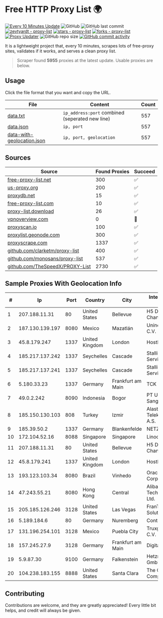 
# Free HTTP Proxy List 🌍

[![Every 10 Minutes Update](https://github.com/mertguvencli/http-proxy-list/actions/workflows/main.yml/badge.svg?branch=main)](https://github.com/mertguvencli/http-proxy-list/actions/workflows/main.yml)
![GitHub](https://img.shields.io/github/license/mertguvencli/http-proxy-list)
![GitHub last commit](https://img.shields.io/github/last-commit/mertguvencli/http-proxy-list)
[![zevtyardt - proxy-list](https://img.shields.io/static/v1?label=zevtyardt&message=proxy-list&color=blue&logo=github)](https://github.com/zevtyardt/proxy-list "Go to GitHub repo")
[![stars - proxy-list](https://img.shields.io/github/stars/zevtyardt/proxy-list?style=social)](https://github.com/zevtyardt/proxy-list)
[![forks - proxy-list](https://img.shields.io/github/forks/zevtyardt/proxy-list?style=social)](https://github.com/zevtyardt/proxy-list)
[![Proxy Updater](https://github.com/zevtyardt/proxy-list/workflows/Proxy%20Updater/badge.svg)](https://github.com/zevtyardt/proxy-list/actions?query=workflow:"Proxy+Updater")
![GitHub repo size](https://img.shields.io/github/repo-size/zevtyardt/proxy-list)
[![GitHub commit activity](https://img.shields.io/github/commit-activity/m/zevtyardt/proxy-list?logo=commits)](https://github.com/zevtyardt/proxy-list/commits/main)

It is a lightweight project that, every 10 minutes, scrapes lots of free-proxy sites, validates if it works, and serves a clean proxy list.

> Scraper found **5955** proxies at the latest update. Usable proxies are below.

## Usage

Click the file format that you want and copy the URL.

|File|Content|Count|
|----|-------|-----|
|[data.txt](https://raw.githubusercontent.com/mertguvencli/http-proxy-list/main/proxy-list/data.txt)|`ip_address:port` combined (seperated new line)|557|
|[data.json](https://raw.githubusercontent.com/mertguvencli/http-proxy-list/main/proxy-list/data.json)|`ip, port`|557|
|[data-with-geolocation.json](https://raw.githubusercontent.com/mertguvencli/http-proxy-list/main/proxy-list/data-with-geolocation.json)|`ip, port, geolocation`|557|

## Sources

|Source|Found Proxies|Succeed|
|------|-------------|-------|
|[free-proxy-list.net](https://free-proxy-list.net)|300|✅|
|[us-proxy.org](https://www.us-proxy.org)|200|✅|
|[proxydb.net](http://proxydb.net)|15|✅|
|[free-proxy-list.com](https://free-proxy-list.com/?page=&port=&type%5B%5D=http&type%5B%5D=https&up_time=0&search=Search)|10|✅|
|[proxy-list.download](https://www.proxy-list.download/HTTP)|26|✅|
|[vpnoverview.com](https://vpnoverview.com/privacy/anonymous-browsing/free-proxy-servers)|0|🚫|
|[proxyscan.io](https://www.proxyscan.io)|100|✅|
|[proxylist.geonode.com](https://proxylist.geonode.com/api/proxy-list?limit=300&page=1&sort_by=lastChecked&sort_type=desc&protocols=http,https)|300|✅|
|[proxyscrape.com](https://api.proxyscrape.com/v2/?request=displayproxies&protocol=http&timeout=10000&country=all&ssl=all&anonymity=all)|1337|✅|
|[github.com/clarketm/proxy-list](https://raw.githubusercontent.com/clarketm/proxy-list/master/proxy-list-raw.txt)|400|✅|
|[github.com/monosans/proxy-list](https://raw.githubusercontent.com/monosans/proxy-list/main/proxies/http.txt)|537|✅|
|[github.com/TheSpeedX/PROXY-List](https://raw.githubusercontent.com/TheSpeedX/PROXY-List/master/http.txt)|2730|✅|


## Sample Proxies With Geolocation Info

|#|Ip|Port|Country|City|Internet Service Provider|
|-|--|----|-------|----|-------------------------|
|1|207.188.11.31|80|United States|Bellevue|H5 Data Centers - Chandler LLC|
|2|187.130.139.197|8080|Mexico|Mazatlán|Uninet S.A. de C.V.|
|3|45.8.179.247|1337|United Kingdom|London|Hostland LLC|
|4|185.217.137.242|1337|Seychelles|Cascade|Stallion Network Services Limited|
|5|185.217.137.241|1337|Seychelles|Cascade|Stallion Network Services Limited|
|6|5.180.33.23|1337|Germany|Frankfurt am Main|TCK OOO|
|7|49.0.2.242|8090|Indonesia|Bogor|PT Usaha Adi Sanggoro|
|8|185.150.130.103|808|Turkey|Izmir|Alastyr Telekomunikasyon A.S.|
|9|185.39.50.2|1337|Germany|Blankenfelde|NETZNUTZ|
|10|172.104.52.16|8088|Singapore|Singapore|Linode, LLC|
|11|207.188.11.31|80|United States|Bellevue|H5 Data Centers - Chandler LLC|
|12|45.8.179.241|1337|United Kingdom|London|Hostland LLC|
|13|193.123.103.34|8080|Brazil|Vinhedo|Oracle Corporation|
|14|47.243.55.21|8080|Hong Kong|Central|Alibaba (US) Technology Co., Ltd.|
|15|205.185.126.246|3128|United States|Las Vegas|FranTech Solutions|
|16|5.189.184.6|80|Germany|Nuremberg|Contabo GmbH|
|17|131.196.254.101|3128|Mexico|Puebla City|Truxgo S. R.L. de C.V.|
|18|157.245.27.9|3128|Germany|Frankfurt am Main|DigitalOcean, LLC|
|19|5.9.87.30|9100|Germany|Falkenstein|Hetzner Online GmbH|
|20|104.238.183.155|8888|United States|Santa Clara|The Constant Company|



## Contributing

Contributions are welcome, and they are greatly appreciated! Every
little bit helps, and credit will always be given.

